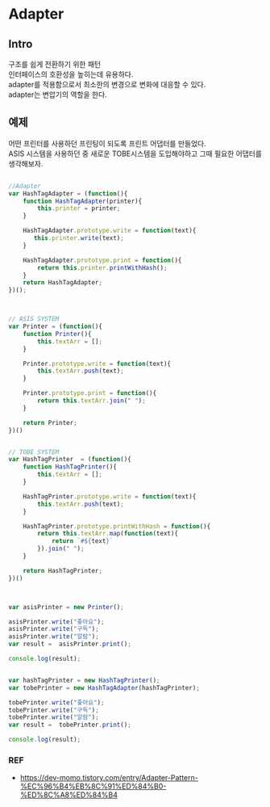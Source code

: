 # Adapter


## Intro
구조를 쉽게 전환하기 위한 패턴<br>
인터페이스의 호환성을 높히는데 유용하다.<br>
adapter를 적용함으로서 최소한의 변경으로 변화에 대응할 수 있다.<br>
adapter는 변압기의 역할을 한다.


## 예제
어떤 프린터를 사용하던 프린팅이 되도록 프린트 어댑터를 만들었다.<br>
ASIS 시스템을 사용하던 중 새로운 TOBE시스템을 도입해야하고 그때 필요한 어댑터를 생각해보자.<br>



```js

//Adapter
var HashTagAdapter = (function(){
    function HashTagAdapter(printer){
        this.printer = printer;
    }

    HashTagAdapter.prototype.write = function(text){
       this.printer.write(text);
    }

    HashTagAdapter.prototype.print = function(){
        return this.printer.printWithHash();
    }
    return HashTagAdapter;
})();



// ASIS SYSTEM
var Printer = (function(){
    function Printer(){
        this.textArr = [];
    }

    Printer.prototype.write = function(text){
        this.textArr.push(text);
    }

    Printer.prototype.print = function(){
        return this.textArr.join(" ");
    }

    return Printer;
})()


// TOBE SYSTEM
var HashTagPrinter  = (function(){
    function HashTagPrinter(){
        this.textArr = [];
    }

    HashTagPrinter.prototype.write = function(text){
        this.textArr.push(text);
    }

    HashTagPrinter.prototype.printWithHash = function(){
        return this.textArr.map(function(text){
            return `#${text}`
        }).join(" ");
    }

    return HashTagPrinter;
})()



var asisPrinter = new Printer();

asisPrinter.write("좋아요");
asisPrinter.write("구독");
asisPrinter.write("알람");
var result =  asisPrinter.print();

console.log(result);


var hashTagPrinter = new HashTagPrinter();
var tobePrinter = new HashTagAdapter(hashTagPrinter);

tobePrinter.write("좋아요");
tobePrinter.write("구독");
tobePrinter.write("알람");
var result =  tobePrinter.print();

console.log(result);


```



### REF
- https://dev-momo.tistory.com/entry/Adapter-Pattern-%EC%96%B4%EB%8C%91%ED%84%B0-%ED%8C%A8%ED%84%B4